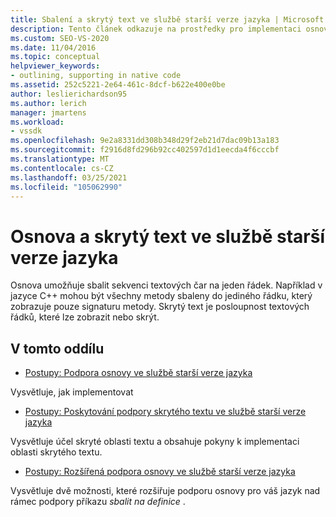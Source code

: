```yaml
---
title: Sbalení a skrytý text ve službě starší verze jazyka | Microsoft Docs
description: Tento článek odkazuje na prostředky pro implementaci osnovy a skrytého textu ve službě starší verze jazyka.
ms.custom: SEO-VS-2020
ms.date: 11/04/2016
ms.topic: conceptual
helpviewer_keywords:
- outlining, supporting in native code
ms.assetid: 252c5221-2e64-461c-8dcf-b622e400e0be
author: leslierichardson95
ms.author: lerich
manager: jmartens
ms.workload:
- vssdk
ms.openlocfilehash: 9e2a8331dd308b348d29f2eb21d7dac09b13a183
ms.sourcegitcommit: f2916d8fd296b92cc402597d1d1eecda4f6cccbf
ms.translationtype: MT
ms.contentlocale: cs-CZ
ms.lasthandoff: 03/25/2021
ms.locfileid: "105062990"
---
```

# <a name="outlining-and-hidden-text-in-a-legacy-language-service"></a>Osnova a skrytý text ve službě starší verze jazyka
Osnova umožňuje sbalit sekvenci textových čar na jeden řádek. Například v jazyce C++ mohou být všechny metody sbaleny do jediného řádku, který zobrazuje pouze signaturu metody. Skrytý text je posloupnost textových řádků, které lze zobrazit nebo skrýt.

## <a name="in-this-section"></a>V tomto oddílu
- [Postupy: Podpora osnovy ve službě starší verze jazyka](../../extensibility/internals/how-to-support-outlining-in-a-legacy-language-service.md)

 Vysvětluje, jak implementovat

- [Postupy: Poskytování podpory skrytého textu ve službě starší verze jazyka](../../extensibility/internals/how-to-provide-hidden-text-support-in-a-legacy-language-service.md)

 Vysvětluje účel skryté oblasti textu a obsahuje pokyny k implementaci oblasti skrytého textu.

- [Postupy: Rozšířená podpora osnovy ve službě starší verze jazyka](../../extensibility/internals/how-to-provide-expanded-outlining-support-in-a-legacy-language-service.md)

 Vysvětluje dvě možnosti, které rozšiřuje podporu osnovy pro váš jazyk nad rámec podpory příkazu *sbalit na definice* .
